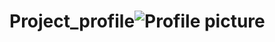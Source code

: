 # Project_profile![Profile picture](https://user-images.githubusercontent.com/107374539/216432697-1ce2e94d-22c5-4132-993f-00d890973069.jpeg)
